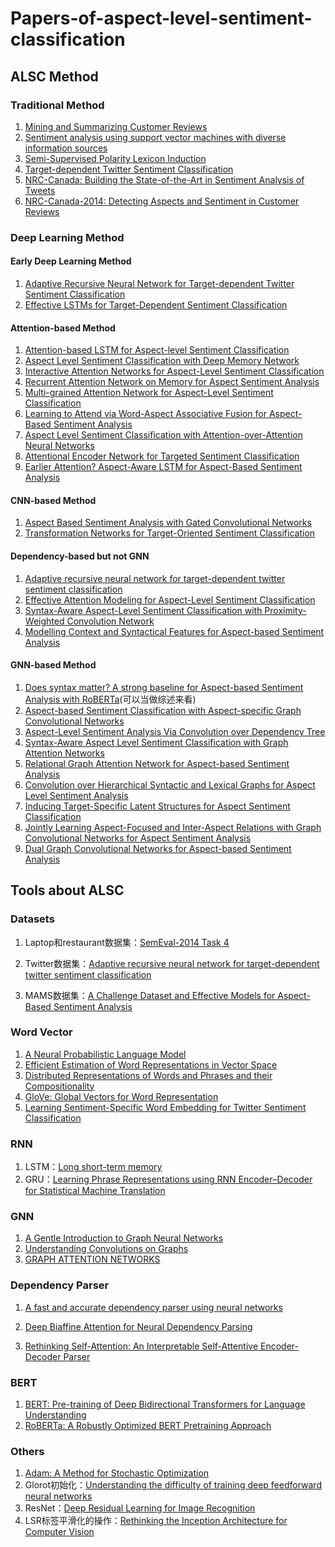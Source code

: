# Papers-of-aspect-level-sentiment-classification
## ALSC Method
### Traditional Method

1. [Mining and Summarizing Customer Reviews](https://dl.acm.org/doi/abs/10.1145/1014052.1014073)
2. [Sentiment analysis using support vector machines with diverse information sources](https://aclanthology.org/W04-3253.pdf)
3. [Semi-Supervised Polarity Lexicon Induction](https://aclanthology.org/E09-1077.pdf)
4. [Target-dependent Twitter Sentiment Classification](https://aclanthology.org/P11-1016.pdf)
5. [NRC-Canada: Building the State-of-the-Art in Sentiment Analysis of Tweets](https://arxiv.org/abs/1308.6242)
6. [NRC-Canada-2014: Detecting Aspects and Sentiment in Customer Reviews](https://aclanthology.org/S14-2076.pdf)

### Deep Learning Method
#### Early Deep Learning Method

1. [Adaptive Recursive Neural Network for Target-dependent Twitter Sentiment Classification](https://aclanthology.org/P14-2009.pdf)
2. [Effective LSTMs for Target-Dependent Sentiment Classification](https://arxiv.org/abs/1512.01100)

#### Attention-based Method

1. [Attention-based LSTM for Aspect-level Sentiment Classification](https://aclanthology.org/D16-1058.pdf)
2. [Aspect Level Sentiment Classification with Deep Memory Network](https://arxiv.org/abs/1605.08900)
3. [Interactive Attention Networks for Aspect-Level Sentiment Classification](https://arxiv.org/abs/1709.00893)
4. [Recurrent Attention Network on Memory for Aspect Sentiment Analysis](https://aclanthology.org/D17-1047.pdf)
5. [Multi-grained Attention Network for Aspect-Level Sentiment Classification](https://aclanthology.org/D18-1380/?ref=https://githubhelp.com)
6. [Learning to Attend via Word-Aspect Associative Fusion for Aspect-Based Sentiment Analysis](https://ojs.aaai.org/index.php/AAAI/article/view/12049)
7. [Aspect Level Sentiment Classification with Attention-over-Attention Neural Networks](https://arxiv.org/pdf/1804.06536.pdf?ref=https://githubhelp.com)
8. [Attentional Encoder Network for Targeted Sentiment Classification](https://arxiv.org/abs/1902.09314)
9. [Earlier Attention? Aspect-Aware LSTM for Aspect-Based Sentiment Analysis](https://arxiv.org/abs/1905.07719)

#### CNN-based Method

1. [Aspect Based Sentiment Analysis with Gated Convolutional Networks](https://arxiv.org/abs/1805.07043)
2. [Transformation Networks for Target-Oriented Sentiment Classification](https://arxiv.org/abs/1805.01086)
#### Dependency-based but not GNN
1. [Adaptive recursive neural network for target-dependent twitter sentiment classification](https://aclanthology.org/P14-2009.pdf)
2. [Effective Attention Modeling for Aspect-Level Sentiment Classification](https://ieeexplore.ieee.org/abstract/document/8573324)
3. [Syntax-Aware Aspect-Level Sentiment Classification with Proximity-Weighted Convolution Network](https://dl.acm.org/doi/abs/10.1145/3331184.3331351)
4. [Modelling Context and Syntactical Features for Aspect-based Sentiment Analysis](https://aclanthology.org/2020.acl-main.293/?ref=https://githubhelp.com)
#### GNN-based Method

1. [Does syntax matter? A strong baseline for Aspect-based Sentiment Analysis with RoBERTa](https://arxiv.org/abs/2104.04986)(可以当做综述来看)
2. [Aspect-based Sentiment Classification with Aspect-specific Graph Convolutional Networks](https://arxiv.org/abs/1909.03477)
3. [Aspect-Level Sentiment Analysis Via Convolution over Dependency Tree](https://aclanthology.org/D19-1569/?ref=https://githubhelp.com)
4. [Syntax-Aware Aspect Level Sentiment Classification with Graph Attention Networks](https://arxiv.org/abs/1909.02606)
5. [Relational Graph Attention Network for Aspect-based Sentiment Analysis](https://arxiv.org/abs/2004.12362)
6. [Convolution over Hierarchical Syntactic and Lexical Graphs for Aspect Level Sentiment Analysis](https://aclanthology.org/2020.emnlp-main.286/)
7. [Inducing Target-Specific Latent Structures for Aspect Sentiment Classification](https://aclanthology.org/2020.emnlp-main.451/)
8. [Jointly Learning Aspect-Focused and Inter-Aspect Relations with Graph Convolutional Networks for Aspect Sentiment Analysis](https://aclanthology.org/2020.coling-main.13/)
9. [Dual Graph Convolutional Networks for Aspect-based Sentiment Analysis](https://aclanthology.org/2021.acl-long.494/)

## Tools about ALSC
### Datasets

1. Laptop和restaurant数据集：[SemEval-2014 Task 4](https://alt.qcri.org/semeval2014/task4/)

2. Twitter数据集：[Adaptive recursive neural network for target-dependent twitter sentiment classification](https://aclanthology.org/P14-2009.pdf)

3. MAMS数据集：[A Challenge Dataset and Effective Models for Aspect-Based Sentiment Analysis](https://aclanthology.org/D19-1654.pdf)


### Word Vector
1. [A Neural Probabilistic Language Model](https://proceedings.neurips.cc/paper/2000/hash/728f206c2a01bf572b5940d7d9a8fa4c-Abstract.html)
2. [Efficient Estimation of Word Representations in Vector Space](https://arxiv.org/abs/1301.3781)
3. [Distributed Representations of Words and Phrases and their Compositionality](https://proceedings.neurips.cc/paper/2013/hash/9aa42b31882ec039965f3c4923ce901b-Abstract.html)
4. [GloVe: Global Vectors for Word Representation](https://aclanthology.org/D14-1162.pdf)
5. [Learning Sentiment-Specific Word Embedding for Twitter Sentiment Classification](https://citeseerx.ist.psu.edu/viewdoc/download?doi=10.1.1.636.1284&rep=rep1&type=pdf)
### RNN

1. LSTM：[Long short-term memory](https://ieeexplore.ieee.org/abstract/document/6795963/)
2. GRU：[Learning Phrase Representations using RNN Encoder–Decoder for Statistical Machine Translation](https://arxiv.org/abs/1406.1078)

### GNN

1. [A Gentle Introduction to Graph Neural Networks](https://distill.pub/2021/gnn-intro/)
2. [Understanding Convolutions on Graphs](https://distill.pub/2021/understanding-gnns/)
3. [GRAPH ATTENTION NETWORKS](https://arxiv.org/abs/1710.10903)

### Dependency Parser

1. [A fast and accurate dependency parser using neural networks](https://aclanthology.org/D14-1082.pdf)

2. [Deep Biaffine Attention for Neural Dependency Parsing](https://arxiv.org/abs/1611.01734)

3. [Rethinking Self-Attention: An Interpretable Self-Attentive Encoder-Decoder Parser](https://openreview.net/forum?id=59St7jseQ-)

### BERT
1. [BERT: Pre-training of Deep Bidirectional Transformers for Language Understanding](https://arxiv.org/abs/1810.04805)
2. [RoBERTa: A Robustly Optimized BERT Pretraining Approach](https://arxiv.org/abs/1907.11692)

### Others

1. [Adam: A Method for Stochastic Optimization](https://arxiv.org/abs/1412.6980)
2. Glorot初始化：[Understanding the difficulty of training deep feedforward neural networks](http://proceedings.mlr.press/v9/glorot10a)
3. ResNet：[Deep Residual Learning for Image Recognition](https://openaccess.thecvf.com/content_cvpr_2016/html/He_Deep_Residual_Learning_CVPR_2016_paper.html)
4. LSR标签平滑化的操作：[Rethinking the Inception Architecture for Computer Vision](https://www.cv-foundation.org/openaccess/content_cvpr_2016/html/Szegedy_Rethinking_the_Inception_CVPR_2016_paper.html)

